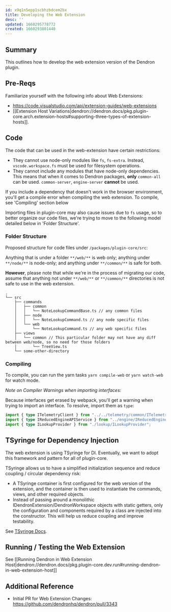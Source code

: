 ```yaml
---
id: x9q1n5epp1scbhzbdcem2bx
title: Developing the Web Extension
desc: ''
updated: 1660295778772
created: 1660293801440
---
```


## Summary

This outlines how to develop the web extension version of the Dendron plugin.

## Pre-Reqs

Familiarize yourself with the following info about Web Extensions:
- https://code.visualstudio.com/api/extension-guides/web-extensions
- [[Extension Host Variations|dendron://dendron.docs/pkg.plugin-core.arch.extension-hosts#supporting-three-types-of-extension-hosts]].

## Code

The code that can be used in the web-extension have certain restrictions:
- They cannot use node-only modules like `fs`, `fs-extra`. Instead, `vscode.workspace.fs` must be used for filesystem operations.
- They cannot include any modules that have node-only dependencies. This means that when it comes to Dendron packages, **only** `common-all` can be used. `common-server`, `engine-server` **cannot** be used.

If you include a dependency that doesn't work in the browser environment, you'll get a compile error when compiling the web extension. To compile, see 'Compiling' section below

Importing files in plugin-core may also cause issues due to `fs` usage, so to better organize our code files, we're trying to move to the following model detailed below in 'Folder Structure'.

### Folder Structure

Proposed structure for code files under `/packages/plugin-core/src`:

Anything that is under a folder `**/web/**` is web only; anything under `**/node/**` is node-only; and anything under `**/common/**` is safe for both.

**However**, please note that while we're in the process of migrating our code, assume that anything not under `**/web/**` or `**/common/**` directories is not safe to use in the web extension.

```
.
└── src
    ├── commands
    │   ├── common
    │   │   └── NoteLookupCommandBase.ts // any common files
    │   ├── node
    │   │   └── NoteLookupCommand.ts // any node specific files
    │   └── web
    │       └── NoteLookupCommand.ts // any web specific files
    ├── views
    │   └── common // This particular folder may not have any diff between web/node, so no need for those folders
    │       └── TreeView.ts
    └── some-other-directory
```

### Compiling

To compile, you can run the yarn tasks `yarn compile-web` or `yarn watch-web` for watch mode.

_Note on Compiler Warnings when importing interfaces_:

Because interfaces get erased by webpack, you'll get a warning when trying to import an interface. To resolve, import them as `type`:

```typescript
import { type ITelemetryClient } from "../../telemetry/common/ITelemetryClient";
import { type IReducedEngineAPIService } from "../engine/IReducedEngineApiService";
import { type ILookupProvider } from "./lookup/ILookupProvider";
```

## TSyringe for Dependency Injection

The web extension is using TSyringe for DI. Eventually, we want to adopt this framework and pattern for all of plugin-core.

TSyringe allows us to have a simplified initialization sequence and reduce coupling / circular dependency risk:
- A TSyringe container is first configured for the web version of the extension, and the container is then used to instantiate the commands, views, and other required objects.
- Instead of passing around a monolithic IDendronExtension/DendronWorkspace objects with static getters, only the configuration and components required by a class are injected into the constructor. This will help us reduce coupling and improve testability.

See [TSyringe Docs](https://github.com/microsoft/tsyringe).

## Running / Testing the Web Extension

See [[Running Dendron in Web Extension Host|dendron://dendron.docs/pkg.plugin-core.dev.run#running-dendron-in-web-extension-host]]

## Additional Reference

- Initial PR for Web Extension Changes: https://github.com/dendronhq/dendron/pull/3343